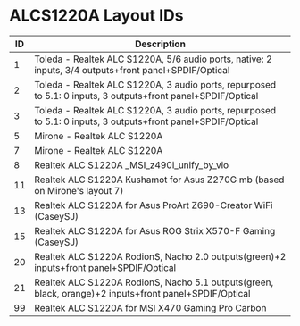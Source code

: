# ALCS1220A Layout IDs

| ID | Description |
|---|---|
| 1 | Toleda - Realtek ALC S1220A, 5/6 audio ports, native: 2 inputs, 3/4 outputs+front panel+SPDIF/Optical |
| 2 | Toleda - Realtek ALC S1220A, 3 audio ports, repurposed to 5.1: 0 inputs, 3 outputs+front panel+SPDIF/Optical |
| 3 | Toleda - Realtek ALC S1220A, 3 audio ports, repurposed to 5.1: 0 inputs, 3 outputs+front panel+SPDIF/Optical |
| 5 | Mirone - Realtek ALC S1220A |
| 7 | Mirone - Realtek ALC S1220A |
| 8 | Realtek ALC S1220A _MSI_z490i_unify_by_vio |
| 11 | Realtek ALC S1220A Kushamot for Asus Z270G mb (based on Mirone's layout 7) |
| 13 | Realtek ALC S1220A for Asus ProArt Z690-Creator WiFi (CaseySJ) |
| 15 | Realtek ALC S1220A for Asus ROG Strix X570-F Gaming (CaseySJ) |
| 20 | Realtek ALC S1220A RodionS, Nacho 2.0 outputs(green)+2 inputs+front panel+SPDIF/Optical |
| 21 | Realtek ALC S1220A RodionS, Nacho 5.1 outputs(green, black, orange)+2 inputs+front panel+SPDIF/Optical  |
| 99 | Realtek ALC S1220A for MSI X470 Gaming Pro Carbon |
